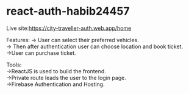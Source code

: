 # react-auth-habib24457
Live site:https://city-traveller-auth.web.app/home

Features:
-> User can select their preferred vehicles.  
-> Then after authentication user can choose location and book ticket.  
->User can purchase ticket.  


Tools:  
->ReactJS is used to build the frontend.  
->Private route leads the user to the login page.  
->Firebase Authentication and Hosting.  

